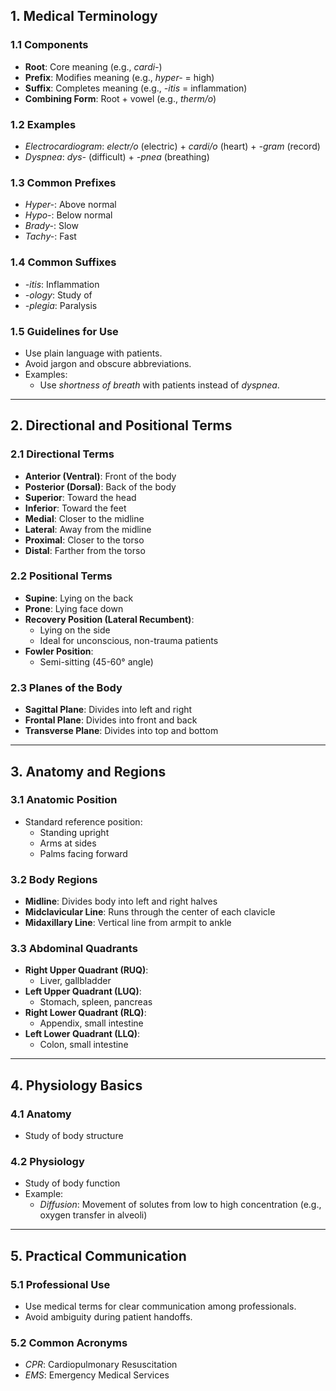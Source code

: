 ## **1. Medical Terminology**
### **1.1 Components**
- **Root**: Core meaning (e.g., *cardi-*)
- **Prefix**: Modifies meaning (e.g., *hyper-* = high)
- **Suffix**: Completes meaning (e.g., *-itis* = inflammation)
- **Combining Form**: Root + vowel (e.g., *therm/o*)

### **1.2 Examples**
- *Electrocardiogram*: *electr/o* (electric) + *cardi/o* (heart) + *-gram* (record)
- *Dyspnea*: *dys-* (difficult) + *-pnea* (breathing)

### **1.3 Common Prefixes**
- *Hyper-*: Above normal
- *Hypo-*: Below normal
- *Brady-*: Slow
- *Tachy-*: Fast

### **1.4 Common Suffixes**
- *-itis*: Inflammation
- *-ology*: Study of
- *-plegia*: Paralysis

### **1.5 Guidelines for Use**
- Use plain language with patients.
- Avoid jargon and obscure abbreviations.
- Examples:
  - Use *shortness of breath* with patients instead of *dyspnea*.

---

## **2. Directional and Positional Terms**
### **2.1 Directional Terms**
- **Anterior (Ventral)**: Front of the body
- **Posterior (Dorsal)**: Back of the body
- **Superior**: Toward the head
- **Inferior**: Toward the feet
- **Medial**: Closer to the midline
- **Lateral**: Away from the midline
- **Proximal**: Closer to the torso
- **Distal**: Farther from the torso

### **2.2 Positional Terms**
- **Supine**: Lying on the back
- **Prone**: Lying face down
- **Recovery Position (Lateral Recumbent)**:
  - Lying on the side
  - Ideal for unconscious, non-trauma patients
- **Fowler Position**:
  - Semi-sitting (45-60° angle)

### **2.3 Planes of the Body**
- **Sagittal Plane**: Divides into left and right
- **Frontal Plane**: Divides into front and back
- **Transverse Plane**: Divides into top and bottom

---

## **3. Anatomy and Regions**
### **3.1 Anatomic Position**
- Standard reference position:
  - Standing upright
  - Arms at sides
  - Palms facing forward

### **3.2 Body Regions**
- **Midline**: Divides body into left and right halves
- **Midclavicular Line**: Runs through the center of each clavicle
- **Midaxillary Line**: Vertical line from armpit to ankle

### **3.3 Abdominal Quadrants**
- **Right Upper Quadrant (RUQ)**:
  - Liver, gallbladder
- **Left Upper Quadrant (LUQ)**:
  - Stomach, spleen, pancreas
- **Right Lower Quadrant (RLQ)**:
  - Appendix, small intestine
- **Left Lower Quadrant (LLQ)**:
  - Colon, small intestine

---

## **4. Physiology Basics**
### **4.1 Anatomy**
- Study of body structure

### **4.2 Physiology**
- Study of body function
- Example:
  - *Diffusion*: Movement of solutes from low to high concentration (e.g., oxygen transfer in alveoli)

---

## **5. Practical Communication**
### **5.1 Professional Use**
- Use medical terms for clear communication among professionals.
- Avoid ambiguity during patient handoffs.

### **5.2 Common Acronyms**
- *CPR*: Cardiopulmonary Resuscitation
- *EMS*: Emergency Medical Services